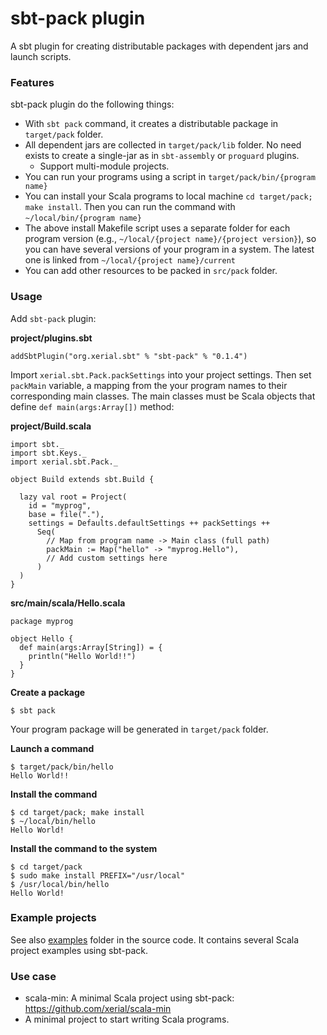 sbt-pack plugin
========

A sbt plugin for creating distributable packages with dependent jars and launch scripts.

### Features

sbt-pack plugin do the following things:

- With `sbt pack` command, it creates a distributable package in `target/pack` folder.
- All dependent jars are collected in `target/pack/lib` folder. No need exists to create a single-jar as in `sbt-assembly` or `proguard` plugins. 
  - Support multi-module projects. 
- You can run your programs using a script in `target/pack/bin/{program name}`
- You can install your Scala programs to local machine `cd target/pack; make install`. Then you can run the command with `~/local/bin/{program name}`
- The above install Makefile script uses a separate folder for each program version (e.g., `~/local/{project name}/{project version}`), so you can have several versions of your program in a system. The latest one is linked from `~/local/{project name}/current`
- You can add other resources to be packed in `src/pack` folder. 

### Usage

Add `sbt-pack` plugin:

**project/plugins.sbt**

	addSbtPlugin("org.xerial.sbt" % "sbt-pack" % "0.1.4")


Import `xerial.sbt.Pack.packSettings` into your project settings. Then set `packMain` variable, a mapping from the your program names to their corresponding main classes. The main classes must be Scala objects that define `def main(args:Array[])` method:

**project/Build.scala**

    import sbt._
    import sbt.Keys._
    import xerial.sbt.Pack._
    
    object Build extends sbt.Build {
    
      lazy val root = Project(
        id = "myprog",
        base = file("."),
        settings = Defaults.defaultSettings ++ packSettings ++
          Seq(
            // Map from program name -> Main class (full path)
            packMain := Map("hello" -> "myprog.Hello"),
            // Add custom settings here
          )
      )
    }


**src/main/scala/Hello.scala**


	package myprog
    
    object Hello {
      def main(args:Array[String]) = {
        println("Hello World!!")
      }
    }


**Create a package**

    $ sbt pack

Your program package will be generated in `target/pack` folder.

**Launch a command**

    $ target/pack/bin/hello
    Hello World!!

**Install the command**

    $ cd target/pack; make install
    $ ~/local/bin/hello
    Hello World!

**Install the command to the system**
   
    $ cd target/pack
    $ sudo make install PREFIX="/usr/local"
    $ /usr/local/bin/hello
    Hello World!

### Example projects

See also [examples](https://github.com/xerial/sbt-pack/tree/master/src/sbt-test/sbt-pack) folder
in the source code. It contains several Scala project examples using sbt-pack.

### Use case

- scala-min: A minimal Scala project using sbt-pack: <https://github.com/xerial/scala-min>
 - A minimal project to start writing Scala programs. 

	
